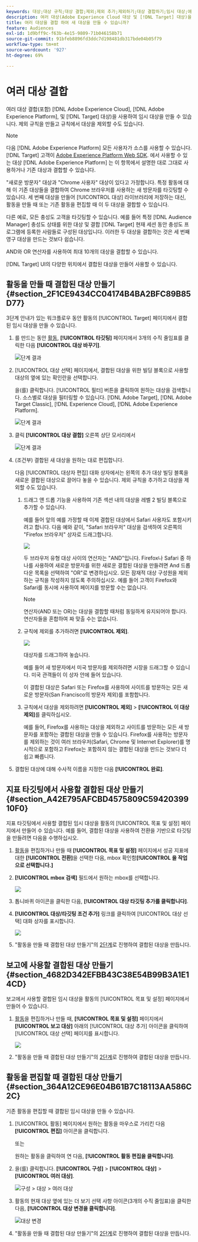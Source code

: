 ```yaml
---
keywords: 대상;대상 규칙;대상 결합;제외;제외 추가;제외하기;대상 결합하기;임시 대상;애드혹 대상
description: 여러 대상(Adobe Experience Cloud 대상 및 [!DNL Target] 대상)을 사용하여 임시 대상을 만들 수 있습니다.
title: 여러 대상을 결합 하여 새 대상을 만들 수 있습니까?
feature: Audiences
exl-id: 1d9bff9c-f63b-4e15-9809-71b046158b71
source-git-commit: 91bfeb8896fd3ddc7d198481db317bde04b05f79
workflow-type: tm+mt
source-wordcount: '927'
ht-degree: 69%

---
```


# 여러 대상 결합

여러 대상 결합(포함) [!DNL Adobe Experience Cloud], [!DNL Adobe Experience Platform], 및 [!DNL Target] 대상)을 사용하여 임시 대상을 만들 수 있습니다. 제외 규칙을 만들고 규칙에서 대상을 제외할 수도 있습니다.

>[!NOTE]
>
>다음 [!DNL Adobe Experience Platform] 모든 사용자가 소스를 사용할 수 있습니다. [!DNL Target] 고객이 [Adobe Experience Platform Web SDK](/help/c-implementing-target/c-implementing-target-for-client-side-web/aep-web-sdk.md). 에서 사용할 수 있는 대상 [!DNL Adobe Experience Platform] 는 이 항목에서 설명한 대로 그대로 사용하거나 기존 대상과 결합할 수 있습니다.

&quot;새로운 방문자&quot; 대상과 &quot;Chrome 사용자&quot; 대상이 있다고 가정합니다. 특정 활동에 대해 이 기존 대상들을 결합하여 Chrome 브라우저를 사용하는 새 방문자를 타깃팅할 수 있습니다. 세 번째 대상을 만들어 [!UICONTROL 대상] 라이브러리에 저장하는 대신, 활동을 만들 때 또는 기존 활동을 편집할 때 이 두 대상을 결합할 수 있습니다.

다른 예로, 모든 충성도 고객을 타깃팅할 수 있습니다. 예를 들어 특정 [!DNL Audience Manager] 충성도 상태를 위한 대상 및 결합 [!DNL Target] 현재 세션 동안 충성도 프로그램에 등록한 사람들로 구성된 대상입니다. 이러한 두 대상을 결합하는 것은 세 번째 영구 대상을 만드는 것보다 쉽습니다.

AND와 OR 연산자를 사용하여 최대 10개의 대상을 결합할 수 있습니다.

[!DNL Target] UI의 다양한 위치에서 결합된 대상을 만들어 사용할 수 있습니다. 

## 활동을 만들 때 결합된 대상 만들기 {#section_2F1CE9434CC04174B4BA2BFC89B85D77}

3단계 안내가 있는 워크플로우 동안 활동의 [!UICONTROL Target] 페이지에서 결합된 임시 대상을 만들 수 있습니다.

1. 를 만드는 동안 [활동](/help/c-activities/activities.md#concept_D317A95A1AB54674BA7AB65C7985BA03), **[!UICONTROL 타깃팅]** 페이지에서 3개의 수직 줄임표를 클릭한 다음 **[!UICONTROL 대상 바꾸기]**.

   ![단계 결과](assets/edit_audience.png)

1. [!UICONTROL 대상 선택] 페이지에서, 결합된 대상을 위한 빌딩 블록으로 사용할 대상의 옆에 있는 확인란을 선택합니다.

   을(를) 클릭합니다. [!UICONTROL 필터] 버튼을 클릭하여 원하는 대상을 검색합니다. 소스별로 대상을 필터링할 수 있습니다. [!DNL Adobe Target], [!DNL Adobe Target Classic], [!DNL Experience Cloud], [!DNL Adobe Experience Platform].

   ![단계 결과](assets/combine_multiple_audiences1.png)

1. 클릭 **[!UICONTROL 대상 결합]** 오른쪽 상단 모서리에서

   ![단계 결과](assets/combine_multiple_audiences2.png)

1. (조건부) 결합된 새 대상을 원하는 대로 편집합니다.

   다음 [!UICONTROL 대상자 편집] 대화 상자에서는 왼쪽의 추가 대상 빌딩 블록을 새로운 결합된 대상으로 끌어다 놓을 수 있습니다. 제외 규칙을 추가하고 대상을 제외할 수도 있습니다.

   1. 드래그 앤 드롭 기능을 사용하여 기존 섹션 내의 대상을 레벨 2 빌딩 블록으로 추가할 수 있습니다.

      예를 들어 앞의 예를 가정할 때 이제 결합된 대상에서 Safari 사용자도 포함시키려고 합니다. 다음 예와 같이, &quot;Safari 브라우저&quot; 대상을 검색하여 오른쪽의 &quot;Firefox 브라우저&quot; 상자로 드래그합니다.

      ![](assets/combine_multiple_audiences3.png)

      두 브라우저 유형 대상 사이의 연산자는 &quot;AND&quot;입니다. Firefox나 Safari 중 하나를 사용하여 새로운 방문자를 위한 새로운 결합된 대상을 만들려면 And 드롭다운 목록을 선택하여 &quot;OR&quot;로 변경하십시오. 모든 잠재적 대상 구성원을 제외하는 규칙을 작성하지 않도록 주의하십시오. 예를 들어 고객이 Firefox와 Safari를 동시에 사용하여 페이지를 방문할 수는 없습니다.

      >[!NOTE]
      >
      >연산자(AND 또는 OR)는 대상을 결합할 때처럼 동일하게 유지되어야 합니다. 연산자들을 혼합하여 짜 맞출 수는 없습니다.

   1. 규칙에 제외를 추가하려면 **[!UICONTROL 제외]**.

      ![](assets/combine_multiple_audiences3a.png)

      대상자를 드래그하여 놓습니다.

      예를 들어 새 방문자에서 미국 방문자를 제외하려면 시장을 드래그할 수 있습니다. 미국 관객들이 이 상자 안에 들어 있습니다.

      이 결합된 대상은 Safari 또는 Firefox를 사용하여 사이트를 방문하는 모든 새로운 방문자(San Francisco의 방문자 제외)를 포함합니다.

   1. 규칙에서 대상을 제외하려면 **[!UICONTROL 제외]** > **[!UICONTROL 이 대상 제외]**&#x200B;를 클릭하십시오.

      예를 들어, Firefox를 사용하는 대상을 제외하고 사이트를 방문하는 모든 새 방문자를 포함하는 결합된 대상을 만들 수 있습니다. Firefox를 사용하는 방문자를 제외하는 것이 여러 브라우저(Safari, Chrome 및 Internet Explorer)를 명시적으로 포함하고 Firefox는 포함하지 않는 결합된 대상을 만드는 것보다 더 쉽고 빠릅니다.

1. 결합된 대상에 대해 수사적 이름을 지정한 다음 **[!UICONTROL 완료]**.

## 지표 타깃팅에서 사용할 결합된 대상 만들기 {#section_A42E795AFCBD4575809C5942039910F0}

지표 타깃팅에서 사용할 결합된 임시 대상을 활동의 [!UICONTROL 목표 및 설정] 페이지에서 만들어 수 있습니다. 예를 들어, 결합된 대상을 사용하여 전환을 기반으로 타깃팅을 만들려면 다음을 수행하십시오.

1.   [활동](/help/c-activities/activities.md#concept_D317A95A1AB54674BA7AB65C7985BA03)을 편집하거나 만들 때 **[!UICONTROL 목표 및 설정]** 페이지에서 성공 지표에 대한 **[!UICONTROL 전환]**&#x200B;을 선택한 다음, mbox 확인함&#x200B;**[!UICONTROL 을 작업으로 선택합니다.]**
1. **[!UICONTROL mbox 검색]** 필드에서 원하는 mbox를 선택합니다.

   ![](assets/combine_multiple_audiences4.png)

1. 톱니바퀴 아이콘을 클릭한 다음, **[!UICONTROL 대상 타깃팅 추가를 클릭합니다]**.
1. **[!UICONTROL 대상/타깃팅 조건 추가]** 링크를 클릭하여 [!UICONTROL 대상 선택] 대화 상자를 표시합니다.

   ![](assets/combine_multiple_audiences5.png)

1. &quot;활동을 만들 때 결합된 대상 만들기&quot;의 [2단계](/help/c-target/combining-multiple-audiences.md#section_2F1CE9434CC04174B4BA2BFC89B85D77)로 진행하여 결합된 대상을 만듭니다.

## 보고에 사용할 결합된 대상 만들기 {#section_4682D342EFBB43C38E54B99B3A1E14CD}

보고에서 사용할 결합된 임시 대상을 활동의 [!UICONTROL 목표 및 설정] 페이지에서 만들어 수 있습니다.

1. [활동](/help/c-activities/activities.md#concept_D317A95A1AB54674BA7AB65C7985BA03)을 편집하거나 만들 때, **[!UICONTROL 목표 및 설정]** 페이지에서 **[!UICONTROL 보고 대상]** 아래의 [!UICONTROL 대상 추가] 아이콘을 클릭하여 [!UICONTROL 대상 선택] 페이지를 표시합니다.

   ![](assets/combine_multiple_audiences6.png)

1. &quot;활동을 만들 때 결합된 대상 만들기&quot;의 [2단계](/help/c-target/combining-multiple-audiences.md#section_2F1CE9434CC04174B4BA2BFC89B85D77)로 진행하여 결합된 대상을 만듭니다.

## 활동을 편집할 때 결합된 대상 만들기 {#section_364A12CE96E04B61B7C18113AA586C2C}

기존 활동을 편집할 때 결합된 임시 대상을 만들 수 있습니다.

1. [!UICONTROL 활동] 페이지에서 원하는 활동을 마우스로 가리킨 다음 **[!UICONTROL 편집]** 아이콘을 클릭합니다.

   또는

   원하는 활동을 클릭하여 연 다음, **[!UICONTROL 활동 편집을 클릭합니다]**.

1. 을(를) 클릭합니다. **[!UICONTROL 구성]** > **[!UICONTROL 대상]** > **[!UICONTROL 여러 대상]**.

   ![구성 > 대상 > 여러 대상](assets/combine_multiple_audiences7.png)

1. 활동의 현재 대상 옆에 있는 더 보기 선택 사항 아이콘(3개의 수직 줄임표)을 클릭한 다음, **[!UICONTROL 대상 변경을 클릭합니다]**.

   ![대상 변경](assets/combine_multiple_audiences8.png)

1. &quot;활동을 만들 때 결합된 대상 만들기&quot;의 [2단계](/help/c-target/combining-multiple-audiences.md#section_2F1CE9434CC04174B4BA2BFC89B85D77)로 진행하여 결합된 대상을 만듭니다.
